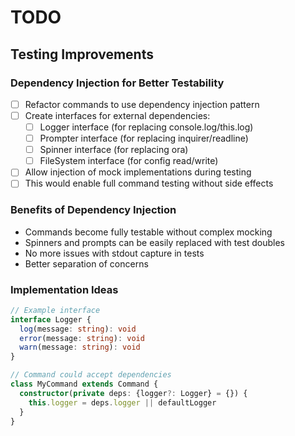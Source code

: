 # TODO

## Testing Improvements

### Dependency Injection for Better Testability
- [ ] Refactor commands to use dependency injection pattern
- [ ] Create interfaces for external dependencies:
  - [ ] Logger interface (for replacing console.log/this.log)
  - [ ] Prompter interface (for replacing inquirer/readline)
  - [ ] Spinner interface (for replacing ora)
  - [ ] FileSystem interface (for config read/write)
- [ ] Allow injection of mock implementations during testing
- [ ] This would enable full command testing without side effects

### Benefits of Dependency Injection
- Commands become fully testable without complex mocking
- Spinners and prompts can be easily replaced with test doubles
- No more issues with stdout capture in tests
- Better separation of concerns

### Implementation Ideas
```typescript
// Example interface
interface Logger {
  log(message: string): void
  error(message: string): void
  warn(message: string): void
}

// Command could accept dependencies
class MyCommand extends Command {
  constructor(private deps: {logger?: Logger} = {}) {
    this.logger = deps.logger || defaultLogger
  }
}
```